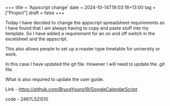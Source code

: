 +++
title = 'Appscript change'
date = 2024-10-14T19:03:18+13:00
tag = ["Project"]
draft = false
+++

Today I have decided to change the appscript spreadsheet requirements as I have found that I am always having to copy and paste stuff into my template. So I have added a requirement for an on and off switch in the excelsheet and the appscript. 

This also allows people to set up a roaster type timetable for university or work. 

In this case I have updated the git file. However I will need to update the .git file.

What is also required to update the user guide.

Link - https://github.com/BruceYoung19/GoogleCalendarScript


code - 2467LSZIS10
